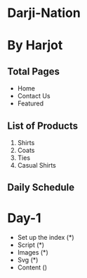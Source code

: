 # Darji-Nation
# By Harjot

## Total Pages
- Home 
- Contact Us
- Featured

## List of Products
1. Shirts
2. Coats
3. Ties
4. Casual Shirts


## Daily Schedule
# Day-1
- Set up the index (*)
- Script (*)
- Images (*)
- Svg (*)
- Content ()
